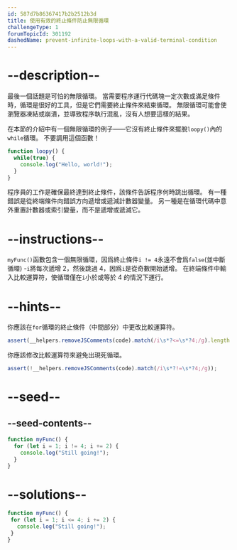 ```yaml
---
id: 587d7b86367417b2b2512b3d
title: 使用有效的終止條件防止無限循環
challengeType: 1
forumTopicId: 301192
dashedName: prevent-infinite-loops-with-a-valid-terminal-condition
---
```


# --description--

最後一個話題是可怕的無限循環。 當需要程序運行代碼塊一定次數或滿足條件時，循環是很好的工具，但是它們需要終止條件來結束循環。 無限循環可能會使瀏覽器凍結或崩潰，並導致程序執行混亂，沒有人想要這樣的結果。

在本節的介紹中有一個無限循環的例子——它沒有終止條件來擺脫`loopy()`內的`while`循環。 不要調用這個函數！

```js
function loopy() {
  while(true) {
    console.log("Hello, world!");
  }
}
```

程序員的工作是確保最終達到終止條件，該條件告訴程序何時跳出循環。 有一種錯誤是從終端條件向錯誤方向遞增或遞減計數器變量。 另一種是在循環代碼中意外重置計數器或索引變量，而不是遞增或遞減它。

# --instructions--

`myFunc()`函數包含一個無限循環，因爲終止條件`i != 4`永遠不會爲`false`(並中斷循環) -`i`將每次遞增 2，然後跳過 4，因爲`i`是從奇數開始遞增。 在終端條件中輸入比較運算符，使循環僅在`i`小於或等於 4 的情況下運行。

# --hints--

你應該在`for`循環的終止條件（中間部分）中更改比較運算符。

```js
assert(__helpers.removeJSComments(code).match(/i\s*?<=\s*?4;/g).length == 1);
```

你應該修改比較運算符來避免出現死循環。

```js
assert(!__helpers.removeJSComments(code).match(/i\s*?!=\s*?4;/g));
```

# --seed--

## --seed-contents--

```js
function myFunc() {
  for (let i = 1; i != 4; i += 2) {
    console.log("Still going!");
  }
}
```

# --solutions--

```js
function myFunc() {
 for (let i = 1; i <= 4; i += 2) {
   console.log("Still going!");
 }
}
```

